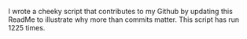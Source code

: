 I wrote a cheeky script that contributes to my Github by updating this ReadMe to illustrate why more than commits matter. This script has run 1225 times.